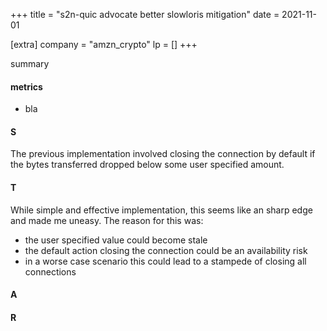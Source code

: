 +++
title = "s2n-quic advocate better slowloris mitigation"
date = 2021-11-01

[extra]
company = "amzn_crypto"
lp = []
+++

summary

#### metrics
- bla

#### S
The previous implementation involved closing the connection by default if the bytes transferred
dropped below some user specified amount.

#### T
While simple and effective implementation, this seems like an sharp edge and made me uneasy.
The reason for this was:
- the user specified value could become stale
- the default action closing the connection could be an availability risk
- in a worse case scenario this could lead to a stampede of closing all connections

#### A

#### R

